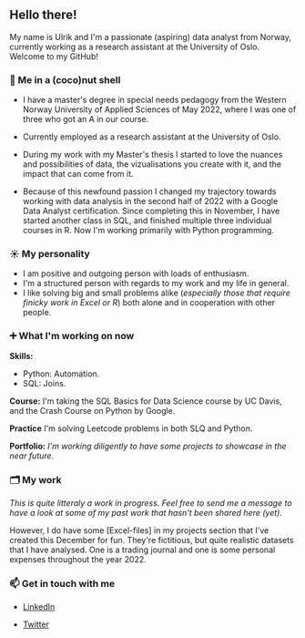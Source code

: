 ## Hello there!
My name is Ulrik and I'm a passionate (aspiring) data analyst from Norway, currently working as a research assistant at the University of Oslo. Welcome to my GitHub!



### 🥥  Me in a (coco)nut shell
  
- I have a master's degree in special needs pedagogy from the Western Norway University of Applied Sciences of May 2022, where I was one of three who got an A in our course. 

- Currently employed as a research assistant at the University of Oslo. 
 
- During my work with my Master's thesis I started to love the nuances and possibilities of data, the vizualisations you create with it, and the impact that can come from it. 

- Because of this newfound passion I changed my trajectory towards working with data analysis in the second half of 2022 with a Google Data Analyst certification. Since completing this in November, I have started another class in SQL, and finished multiple three individual courses in R. Now I'm working primarily with Python programming. 

### ☀️ My personality  
- I am positive and outgoing person with loads of enthusiasm. 
- I'm a structured person with regards to my work and my life in general. 
- I like solving big and small problems alike (_especially those that require finicky work in Excel or R_) both alone and in cooperation with other people. 
 

### ➕ What I'm working on now
**Skills:** 
- Python: Automation.
- SQL: Joins. 

**Course:** I'm  taking the SQL Basics for Data Science course by UC Davis, and the Crash Course on Python by Google. 

**Practice** I'm solving Leetcode problems in both SLQ and Python. 

**Portfolio:** _I'm working diligently to have some projects to showcase in the near future._


### 🗂 My work
 _This is quite litteraly a work in progress. Feel free to send me a message to have a look at some of my past work that hasn't been shared here (yet)._

However, I do have some [Excel-files] in my projects section that I've created this December for fun. They're fictitious, but quite realistic datasets that I have analysed. One is a trading journal and one is some personal expenses throughout the year 2022. 


### 📫 Get in touch with me

- [LinkedIn](https://www.linkedin.com/in/ulrik-daae/)

- [Twitter](https://twitter.com/UlrikDaae)
